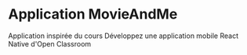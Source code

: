 # Application MovieAndMe 
Application inspirée du cours Développez une application mobile React Native d'Open Classroom
